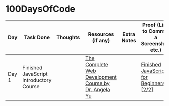 # 100DaysOfCode
| Day   | Task Done | Thoughts | Resources (if any) | Extra Notes | Proof (Link to Commit, a Screenshot, etc.) | 
|-------|-----------|----------|--------------------|-------------|-------|
| Day 1 | Finished JavaScript Introductory Course | | [The Complete Web Development Course by Dr. Angela Yu](https://www.appbrewery.com/p/the-complete-web-development-course) || [Finished JavaScript for Beginners [2/2]](https://github.com/pratyakshm/web-dev-learn/commit/eb5bd560acc6666151a6d006e256dfa6bb5ef8ff)
